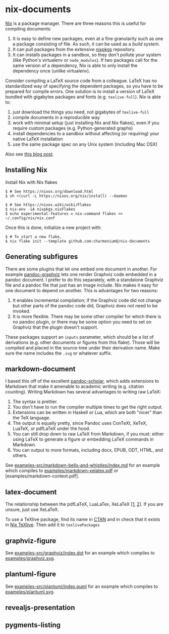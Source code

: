 # nix-documents

[Nix] is a package manager. There are three reasons this is useful for compiling documents:


1. It is easy to define new packages, even at a fine granularity such as one a package consisting of file. As such, it can be used as a _build system_.
2. It can pull packages from the extensive [nixpkgs] repository.
3. It can installs packages in a sandbox, so they don't pollute your system (like Python's virtualenv or `node_modules`). If two packages call for the same version of a dependency, Nix is able to only install the dependency once (unlike virtualenv).

Consider compiling a LaTeX source code from a colleague. LaTeX has no standardized way of specifying the dependent packages, so you have to be prepared for compile errors. One solution is to install a version of LaTeX bundled with gigabytes packages and fonts (e.g. `texlive-full`). Nix is able to:

1. just download the things you need, not gigabytes of `texlive-full`
2. compile documents in a reproducible way
3. work with minimal setup (just installing Nix and Nix flakes), even if you require custom packages (e.g. Python-generated graphs)
4. install dependencies to a sandbox without affecting (or requiring) your native LaTeX installation
5. use the same package spec on any Unix system (including Mac OSX)

Also see [this blog post].

[Nix]: https://builtwithnix.org/
[nixpkgs]: https://search.nixos.org/packages
[this blog post]: https://flyx.org/nix-flakes-latex/

## Installing Nix

Install Nix with Nix flakes

```shell
$ # See https://nixos.org/download.html
$ sh <(curl -L https://nixos.org/nix/install) --daemon

$ # See https://nixos.wiki/wiki/Flakes
$ nix-env -iA nixpkgs.nixFlakes
$ echo experimental-features = nix-command flakes >> ~/.config/nix/nix.conf
```

Once this is done, initialize a new project with:

```shell
$ # To start a new flake,
$ nix flake init --template github.com:charmoniumQ/nix-documents
```

## Generating subfigures

There are some plugins that let one embed one document in another. For example [pandoc-graphviz] lets one render Graphviz code embedded in a pandoc document. I prefer to do this separately, with a standalone Graphviz file and a pandoc file that just has an image include. Nix makes it easy for one document to depend on another. This is advantages for two reasons:

1. It enables incremental compilation; if the Graphviz code did not change but other parts of the pandoc code did, Graphviz does not need to be invoked.
2. It is more flexible. There may be some other compiler for which there is no pandoc plugin, or there may be some option you need to set on Graphviz that the plugin doesn't support.

These packages support an `inputs` parameter, which should be a list of derivations (e.g. other documents or figures from this flake). Those will be compiled and placed in the source-tree under their derivation name. Make sure the name includes the `.svg` or whatever suffix.

[pandoc-graphviz]: https://github.com/Hakuyume/pandoc-filter-graphviz

<!-- TODO: Show flake.nix composition -->

## markdown-document

I based this off of the excellent [pandoc-scholar], which adds extensions to Markdown that make it amenable to academic writing (e.g. citation counting). Writing Markdown has several advantages to writing raw LaTeX:

1. The syntax is prettier.
2. You don't have to run the compiler multiple times to get the right output.
3. Extensions can be written in Haskell or Lua, which are both "nicer" than the TeX language.
4. The output is equally pretty, since Pandoc uses ConTeXt, XeTeX, LuaTeX, or pdfLaTeX under the hood.
5. You can still drop down to raw LaTeX from Markdown, if you must: either using LaTeX to generate a figure or embedding LaTeX commands in Markdown.
6. You can output to more formats, including docx, EPUB, ODT, HTML, and others.

See [examples-src/markdown-bells-and-whistles/index.md] for an example which compiles to [examples/markdown-xelatex.pdf] or [examples/markdown-context.pdf].

[examples-src/markdown-bells-and-whistles/index.md]: examples-src/markdown-bells-and-whistles/index.md
[examples/markdown-xelatex.pdf]: examples/markdown-xelatex.pdf
[pandoc-scholar]: https://github.com/pandoc-scholar/pandoc-scholar

## latex-document

The relationship between the pdfLaTeX, LuaLaTex, XeLaTeX [[1], [2]]. If you are unsure, just use XeLaTeX.

[1]: https://tex.stackexchange.com/questions/36/differences-between-luatex-context-and-xetex
[2]: https://www.overleaf.com/learn/latex/Articles/The_TeX_family_tree%3A_LaTeX%2C_pdfTeX%2C_XeTeX%2C_LuaTeX_and_ConTeXt

To use a TeXlive package, find its name in [CTAN] and in check that it exists in [Nix TeXlive]. Then add it to `texlivePackages`

[Nix TeXlive]: https://raw.githubusercontent.com/NixOS/nixpkgs/master/pkgs/tools/typesetting/tex/texlive/pkgs.nix
[CTAN]: https://ctan.org/

## graphviz-figure

See [examples-src/graphviz/index.dot] for an example which compiles to [examples/graphviz.svg].

[examples-src/graphviz/index.dot]: examples-src/graphviz/index.dot
[examples/graphviz.svg]: examples/graphviz.svg

## plantuml-figure

See [examples-src/plantuml/index.puml] for an example which compiles to [examples/plantuml.svg].

[examples-src/plantuml/index.puml]: examples-src/plantuml/index.puml
[examples/plantuml.svg]: examples/plantuml.svg

## revealjs-presentation

## pygments-listing
